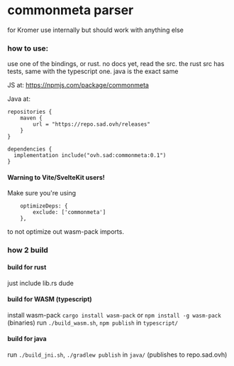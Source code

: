 # commonmeta parser
for Kromer use internally but should work with anything else

### how to use:
use one of the bindings, or rust. no docs yet, read the src.
the rust src has tests, same with the typescript one. java is the exact same

JS at: https://npmjs.com/package/commonmeta

Java at:
```
repositories {
    maven {
        url = "https://repo.sad.ovh/releases"
    }
}

dependencies {
  implementation include("ovh.sad:commonmeta:0.1")
}
```
#### Warning to Vite/SvelteKit users!
Make sure you're using
```
	optimizeDeps: {
		exclude: ['commonmeta']
	},
```
to not optimize out wasm-pack imports.

### how 2 build
#### build for rust
just include lib.rs dude

#### build for WASM (typescript)
install wasm-pack
`cargo install wasm-pack` or `npm install -g wasm-pack` (binaries)
run `./build_wasm.sh`, `npm publish` in `typescript/`

#### build for java
run `./build_jni.sh`, `./gradlew publish` in `java/` (publishes to repo.sad.ovh)
